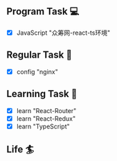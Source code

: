 

## Program Task  💻
- [x] JavaScript "众筹网-react-ts环境"

## Regular Task  🤡
- [x] config "nginx"

## Learning Task 🎯
- [x] learn "React-Router"
- [x] learn "React-Redux"
- [x] learn "TypeScript" 

## Life 🏄